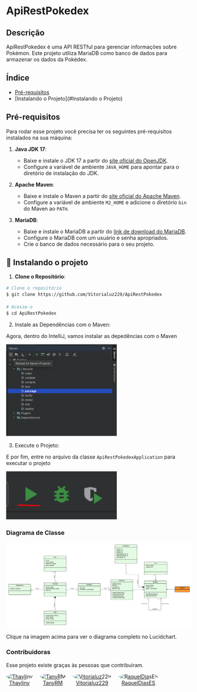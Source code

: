 # ApiRestPokedex

## Descrição
ApiRestPokedex é uma API RESTful para gerenciar informações sobre Pokémon. Este projeto utiliza MariaDB como banco de dados para armazenar os dados da Pokédex.

## Índice

- [Pré-requisitos](#Pré-requisitos)
- [Instalando o Projeto](#Instalando o Projeto)

## Pré-requisitos

Para rodar esse projeto você precisa ter os seguintes pré-requisitos instalados na sua máquina:

1. **Java JDK 17**:
    - Baixe e instale o JDK 17 a partir do [site oficial do OpenJDK](https://openjdk.java.net/install/).
    - Configure a variável de ambiente `JAVA_HOME` para apontar para o diretório de instalação do JDK.

2. **Apache Maven**:
    - Baixe e instale o Maven a partir do [site oficial do Apache Maven](https://maven.apache.org/download.cgi).
    - Configure a variável de ambiente `M2_HOME` e adicione o diretório `bin` do Maven ao `PATH`.

3. **MariaDB**:
    - Baixe e instale o MariaDB a partir do [link de download do MariaDB](https://mariadb.com/kb/en/postdownload/mariadb-server-11-4-2/).
    - Configure o MariaDB com um usuário e senha apropriados.
    - Crie o banco de dados necessário para o seu projeto.

<h2 id="how-to-use"> 🚀 Instalando o projeto</h2>

1. **Clone o Repositório**:
```bash
# Clone o repositório
$ git clone https://github.com/Vitorialuz229/ApiRestPokedex

# Acesse-o
$ cd ApiRestPokedex
```
2. Instale as Dependências com o Maven:

Agora, dentro do IntelliJ, vamos instalar as depedências com o Maven

<img width="300px" src="./.github/instalar-deps.png">

3. Execute o Projeto:

E por fim, entre no arquivo da classe `ApiRestPokedexApplication` para executar o projeto

<img width="300px" src="./.github/executar.png">


### Diagrama de Classe

[![Diagrama de Classe](./.github/Diagrama_de_Classes_API_POKEDEX.png)](https://lucid.app/lucidchart/e4d44f7a-2830-4879-8902-49ae3d3c04a3/edit?viewport_loc=1421%2C-225%2C4098%2C1755%2C0_0&invitationId=inv_9c3b9e71-c796-4c57-aa59-088ffa42a6c0)

Clique na imagem acima para ver o diagrama completo no Lucidchart.

### Contribuidoras

Esse projeto existe graças às pessoas que contribuíram.

<ul style="list-style-type: none; padding: 0; margin: 0; display: flex; flex-wrap: wrap; gap: 20px;">
    <li style="text-align: center;">
        <a href="https://github.com/thayliny">
            <img src="https://avatars.githubusercontent.com/u/55805454?v=4" alt="Thayliny" style="width: 100px; height: 100px; border-radius: 50%; object-fit: cover;" />
            <br> Thayliny
        </a>
    </li>
    <li style="text-align: center;">
        <a href="https://github.com/TanyRM">
            <img src="https://avatars.githubusercontent.com/u/127350142?v=4" alt="TanyRM" style="width: 100px; height: 100px; border-radius: 50%; object-fit: cover;" />
            <br> TanyRM
        </a>
    </li>
    <li style="text-align: center;">
        <a href="https://github.com/Vitorialuz229">
            <img src="https://avatars.githubusercontent.com/u/110250731?v=4" alt="Vitorialuz229" style="width: 100px; height: 100px; border-radius: 50%; object-fit: cover;" />
            <br> Vitorialuz229
        </a>
    </li>
    <li style="text-align: center;">
        <a href="https://github.com/RaquelDiasES">
            <img src="https://avatars.githubusercontent.com/u/107322375?v=4" alt="RaquelDiasES" style="width: 100px; height: 100px; border-radius: 50%; object-fit: cover;" />
            <br> RaquelDiasES
        </a>
    </li>
</ul>

